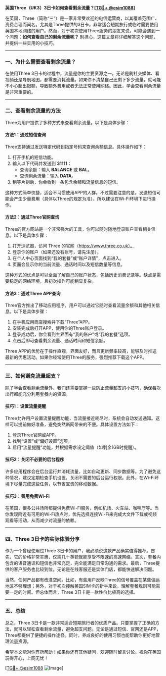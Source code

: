 **英国Three（UK3）3日卡如何查看剩余流量？[[TG💪+ @esim1088](https://t.me/s/esim1088)]**

在英国，Three（简称“三”）是一家非常受欢迎的电信运营商，以其覆盖范围广、资费合理而闻名。尤其是Three提供的3日卡，非常适合短期旅行或临时需要使用英国本地网络的用户。然而，对于初次使用Three服务的朋友来说，可能会遇到一个问题：**如何查看自己的剩余流量呢？** 别担心，这篇文章将详细解答这个问题，并提供一些实用的小技巧。

---

### 一、为什么需要查看剩余流量？

在使用Three 3日卡的过程中，流量是你的主要资源之一。无论是刷社交媒体、看视频还是导航地图，都需要消耗流量。如果你不清楚自己还剩下多少流量，就可能不小心超出限额，导致额外费用或者无法正常使用网络。因此，学会查看剩余流量是非常重要的。

---

### 二、查看剩余流量的方法

Three为用户提供了多种方式来查看剩余流量，以下是具体步骤：

#### 方法1：通过短信查询
Three支持通过发送特定代码到指定号码来查询余额信息。具体操作如下：
1. 打开手机的短信功能。
2. 输入以下代码并发送到 **31111**：
   - 查询余额：输入 **BALANCE** 或 **BAL**。
   - 查询剩余流量：输入 **DATA**。
3. 稍等片刻后，你会收到一条包含余额和流量信息的短信。

这种方式简单快捷，适合不习惯使用APP的人群。不过需要注意的是，发送短信可能会产生少量费用（具体以Three的规定为准），所以建议在Wi-Fi环境下进行操作。

#### 方法2：通过Three官网查询
Three的官方网站是一个非常强大的工具，你可以随时随地登录账户查看相关信息。以下是具体步骤：
1. 打开浏览器，访问 Three 的官网（https://www.three.co.uk）。
2. 登录你的账户（如果还没有账号，请先注册）。
3. 在个人中心页面找到“我的套餐”或“账户详情”，点击进入。
4. 页面会显示你的当前流量、通话时间以及短信数量等信息。

这种方式的优点是可以全面了解自己的账户状态，包括历史消费记录等。缺点是需要稳定的网络环境，且初次操作可能稍显复杂。

#### 方法3：通过Three APP查询
Three官方推出了移动应用程序，用户可以通过它随时查看流量余额和其他相关信息。以下是具体步骤：
1. 在手机应用商店搜索并下载“Three”APP。
2. 安装完成后打开APP，使用你的Three账户登录。
3. 登录成功后，你会看到主界面有“我的账户”或“我的套餐”选项。
4. 点击后即可查看剩余流量、通话时间和短信余额。

Three APP的优势在于操作直观，界面友好，而且更新频率较高，能够及时推送最新的优惠活动。如果你经常使用Three的服务，强烈推荐下载这个APP。

---

### 三、如何避免流量超支？

除了学会查看剩余流量外，我们还需要掌握一些防止流量超支的小技巧，确保每次出行都能充分利用套餐内的资源。

#### 技巧1：设置流量提醒
Three允许用户设置流量提醒功能，当流量接近耗尽时，系统会自动发送通知。这样可以提前做好准备，避免突然断网带来的不便。具体设置方法如下：
1. 登录Three官网或APP。
2. 找到“设置”或“偏好设置”选项。
3. 启用“流量提醒”功能，并根据需求设定阈值（如剩余1GB时提醒）。

#### 技巧2：关闭不必要的后台程序
许多应用程序会在后台运行并消耗流量，比如自动更新、同步数据等。为了避免这种情况，建议定期检查手机设置，关闭不需要的后台运行权限。此外，在Wi-Fi环境下尽量完成这些任务，以节省宝贵的移动数据。

#### 技巧3：善用免费Wi-Fi
在英国，很多公共场所都提供免费Wi-Fi服务，例如机场、火车站、咖啡厅等。当你发现附近有可用的Wi-Fi热点时，优先选择连接Wi-Fi来完成大文件下载或视频观看等活动，从而减少对流量的依赖。

---

### 四、Three 3日卡的实际体验分享

作为一个曾经使用过Three 3日卡的用户，我必须说这款产品确实值得推荐。首先，它的价格非常实惠，仅需几十英镑就能享受不限速的高速网络。其次，套餐内包含的语音通话和短信也非常充足，完全能满足日常沟通的需求。最后，Three提供的客户服务也比较到位，无论是在线客服还是实体门店，都能快速解决问题。

当然，任何产品都有改进空间。比如，有些用户反映Three的信号覆盖在某些偏远地区不够理想；另外，对于初次接触英国SIM卡的新手来说，理解套餐规则可能需要一定的时间。但总体而言，Three 3日卡是一款性价比极高的选择。

---

### 五、总结

总之，Three 3日卡是一款非常适合短期旅行者的优质产品。只要掌握了正确的方法，就可以轻松查看剩余流量，避免超支问题。无论是通过短信、官网还是APP，Three都提供了便捷的操作途径。同时，养成良好的使用习惯也能帮助你更好地管理流量资源。

希望本文能对你有所帮助！如果你还有其他疑问，欢迎随时留言讨论。祝你在英国玩得开心，上网无忧！

[[TG💪+ @esim1088](https://t.me/s/esim1088) ![Image](https://i.postimg.cc/4NQfJmqS/Snipaste-2025-05-13-00-14-12.png)]